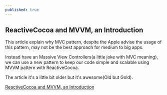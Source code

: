 ```yaml
---
published: true
---
```

## ReactiveCocoa and MVVM, an Introduction

This article explain why MVC pattern, despite the Apple advise the usage of this pattern, may not be the best approach for medium to big apps.

Instead have an Massive View Controllers(a little joke with MVC meaning), we can use a new pattern to keep our code simple and scalable using MVVM pattern with ReactiveCocoa.



The article it's a little bit older but it's awesome(Old but Gold).

[ReactiveCocoa and MVVM, an Introduction](http://www.sprynthesis.com/2014/12/06/reactivecocoa-mvvm-introduction/)
